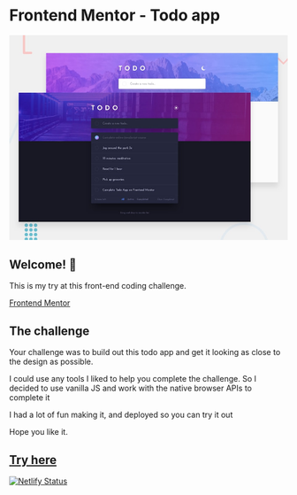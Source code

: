# Frontend Mentor - Todo app

![Design preview for the Todo app coding challenge](./design/desktop-preview.jpg)

## Welcome! 👋

This is my try at this front-end coding challenge.

[Frontend Mentor](https://www.frontendmentor.io)

## The challenge

Your challenge was to build out this todo app and get it looking as close to the design as possible.

I could use any tools I liked to help you complete the challenge. 
So I decided to use vanilla JS and work with the native browser APIs to complete it

I had a lot of fun making it, and deployed so you can try it out

Hope you like it.

## [Try here](https://ross-curry-frontend-mentors-todo-list.netlify.app/)

[![Netlify Status](https://api.netlify.com/api/v1/badges/e5c5fac4-afad-42cc-8275-e279081ad029/deploy-status)](https://app.netlify.com/sites/ross-curry-frontend-mentors-todo-list/deploys)
